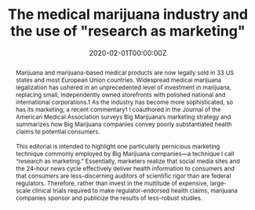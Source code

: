 ---
title: "The medical marijuana industry and the use of \"research as marketing\""

authors:
- "admin"
date: "2020-02-01T00:00:00Z"
doi: "10.2105/AJPH.2019.305477"
venue: "American Journal of Public Health"
publishDate: "2017-01-01T00:00:00Z"
publication_types: ["2"]
abstract: "Marijuana and marijuana-based medical products are now legally sold in 33 US states and most European Union countries. Widespread medical marijuana legalization has ushered in an unprecedented level of investment in marijuana, replacing small, independently owned storefronts with polished national and international corporations.1 As the industry has become more sophisticated, so has its marketing; a recent commentary1 I coauthored in the Journal of the American Medical Association surveys Big Marijuana’s marketing strategy and summarizes how Big Marijuana companies convey poorly substantiated health claims to potential consumers.<br><br>This editorial is intended to highlight one particularly pernicious marketing technique commonly employed by Big Marijuana companies—a technique I call “research as marketing.” Essentially, marketers realize that social media sites and the 24-hour news cycle effectively deliver health information to consumers and that consumers are less-discerning auditors of scientific rigor than are federal regulators. Therefore, rather than invest in the multitude of expensive, large-scale clinical trials required to make regulator-endorsed health claims, marijuana companies sponsor and publicize the results of less-robust studies."
summary: "Caputi, T. L. (2020). The Medical Marijuana Industry and the Use of Research as Marketing. American Journal of Public Health, 110(2), 174175. doi:10.2105/ajph.2019.305477"
tags: 
featured: false
links:
- name: Paper Link
  url: "https://ajph.aphapublications.org/doi/10.2105/AJPH.2019.305477"
url_pdf: "/files/AJPH-2020.pdf"
image:
  focal_point: ""
  preview_only: false
---